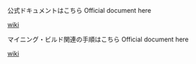 
公式ドキュメントはこちら
Official document here

[wiki](https://github.com/KotoDevelopers/docs/wiki)


マイニング・ビルド関連の手順はこちら
Official document here

[wiki](https://github.com/KotoDevelopers/docs/wiki)

